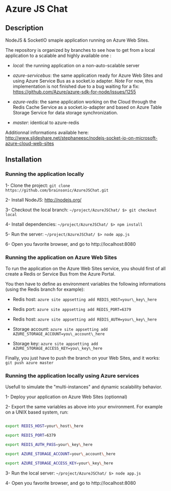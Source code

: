 # Azure JS Chat

## Description

NodeJS & SocketIO smaple application running on Azure Web Sites.

The repository is organized by branches to see how to get from a local application to a scalable and highly available one :

 * _local_: the running application on a non-auto-scalable server

 * _azure-servicebus_: the same application ready for Azure Web Sites and using Azure Service Bus as a socket.io adapter. _Note_
 For now, this implementation is not finished due to a bug waiting for a fix: https://github.com/Azure/azure-sdk-for-node/issues/1255

 * _azure-redis_: the same application working on the Cloud through the Redis Cache Service as a socket.io-adapter and based on Azure
 Table Storage Service for data storage synchronization.

 * _master_: identical to azure-redis


Additionnal informations available here: http://www.slideshare.net/stephaneesc/nodejs-socket-io-on-microsoft-azure-cloud-web-sites

## Installation

### Running the application locally

 1- Clone the project: `git clone https://github.com/brainsonic/AzureJSChat.git`

 2- Install NodeJS: http://nodejs.org/

 3- Checkout the local branch: `~/project/AzureJSChat/ $> git checkout local`

 4- Install dependencies: `~/project/AzureJSChat/ $> npm install`

 5- Run the server: `~/project/AzureJSChat/ $> node app.js`

 6- Open you favorite browser, and go to http://localhost:8080

### Running the application on Azure Web Sites

To run the application on the Azure Web Sites service, you should first of all create a Redis or Service Bus from the Azure Portal.

You then have to define as environment variables the following informations (using the Redis branch for example):

 * Redis host: `azure site appsetting add REDIS_HOST=your\_key\_here`

 * Redis port: `azure site appsetting add REDIS_PORT=6379`

 * Redis host: `azure site appsetting add REDIS_AUTH=your\_key\_here`

 * Storage account: `azure site appsetting add AZURE_STORAGE_ACCOUNT=you\_account\_here`

 * Storage key: `azure site appsetting add AZURE_STORAGE_ACCESS_KEY=you\_key\_here`

Finally, you just have to push the branch on your Web Sites, and it works:
`git push azure master`

### Running the application locally using Azure services

Usefull to simulate the "multi-instances" and dynamic scalability behavior.

 1- Deploy your application on Azure Web Sites (optionnal)

 2- Export the same variables as above into your environment. For example on a UNIX based system, run:

 ```bash
 
 export REDIS_HOST=your\_host\_here

 export REDIS_PORT=6379

 export REDIS_AUTH_PASS=your\_key\_here

 export AZURE_STORAGE_ACCOUNT=your\_account\_here

 export AZURE_STORAGE_ACCESS_KEY=your\_key\_here
 
 ```


 3- Run the local server: `~/project/AzureJSChat/ $> node app.js`

 4- Open you favorite browser, and go to http://localhost:8080

